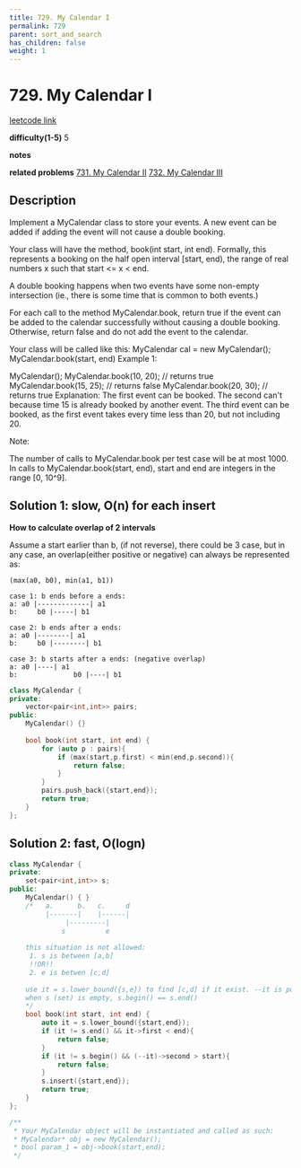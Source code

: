 ```yaml
---
title: 729. My Calendar I
permalink: 729
parent: sort_and_search
has_children: false
weight: 1
---
```

# 729. My Calendar I
[leetcode link](https://leetcode.com/problems/my-calendar-i/)

**difficulty(1-5)** 
5

**notes**   

**related problems**
[731. My Calendar II](731)
[732. My Calendar III](732)

## Description
Implement a MyCalendar class to store your events. A new event can be added if adding the event will not cause a double booking.

Your class will have the method, book(int start, int end). Formally, this represents a booking on the half open interval [start, end), the range of real numbers x such that start <= x < end.

A double booking happens when two events have some non-empty intersection (ie., there is some time that is common to both events.)

For each call to the method MyCalendar.book, return true if the event can be added to the calendar successfully without causing a double booking. Otherwise, return false and do not add the event to the calendar.

Your class will be called like this: MyCalendar cal = new MyCalendar(); MyCalendar.book(start, end)
Example 1:

MyCalendar();
MyCalendar.book(10, 20); // returns true
MyCalendar.book(15, 25); // returns false
MyCalendar.book(20, 30); // returns true
Explanation: 
The first event can be booked.  The second can't because time 15 is already booked by another event.
The third event can be booked, as the first event takes every time less than 20, but not including 20.
 

Note:

The number of calls to MyCalendar.book per test case will be at most 1000.
In calls to MyCalendar.book(start, end), start and end are integers in the range [0, 10^9].
 

## Solution 1: slow, O(n) for each insert
**How to calculate overlap of 2 intervals**

Assume a start earlier than b, (if not reverse), there could be 3 case, but in any case, an overlap(either positive or negative) can always be represented as:

`(max(a0, b0), min(a1, b1))`

```
case 1: b ends before a ends:
a: a0 |-------------| a1
b:     b0 |-----| b1

case 2: b ends after a ends:
a: a0 |--------| a1
b:     b0 |--------| b1

case 3: b starts after a ends: (negative overlap)
a: a0 |----| a1
b:              b0 |----| b1
```

```c++
class MyCalendar {
private:
    vector<pair<int,int>> pairs;
public:
    MyCalendar() {}
    
    bool book(int start, int end) {
        for (auto p : pairs){
            if (max(start,p.first) < min(end,p.second)){
                return false;
            }
        }
        pairs.push_back({start,end});
        return true;
    }
};
```
## Solution 2: fast, O(logn)

```c++
class MyCalendar {
private:
    set<pair<int,int>> s;
public:
    MyCalendar() { }
    /*   a.      b.   c.     d
         |-------|    |------|
              |---------|
             s          e
             
    this situation is not allowed:
     1. s is between [a,b]
     !!OR!!
     2. e is betwen [c,d]
     
    use it = s.lower_bound({s,e}) to find [c,d] if it exist. --it is pointing to [a,b]
    when s (set) is empty, s.begin() == s.end()
    */
    bool book(int start, int end) {
        auto it = s.lower_bound({start,end});
        if (it != s.end() && it->first < end){
            return false;
        }
        if (it != s.begin() && (--it)->second > start){
            return false;
        }
        s.insert({start,end});
        return true;
    }
};

/**
 * Your MyCalendar object will be instantiated and called as such:
 * MyCalendar* obj = new MyCalendar();
 * bool param_1 = obj->book(start,end);
 */
```


<!-- 
Default label
{: .label }

Blue label
{: .label .label-blue }

Stable
{: .label .label-green }

New release
{: .label .label-purple }

Coming soon
{: .label .label-yellow }

Deprecated
{: .label .label-red } -->
